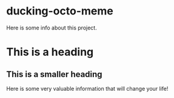 # ducking-octo-meme

Here is some info about this project.

# This is a heading

## This is a smaller heading

Here is some very valuable information that will change your life!
